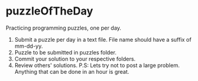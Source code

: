 puzzleOfTheDay
==============

Practicing programming puzzles, one per day.

1. Submit a puzzle per day in a text file. File name should have a suffix of mm-dd-yy.
2. Puzzle to be submitted in puzzles folder.
3. Commit your solution to your respective folders.
4. Review others' solutions.
P.S: Lets try not to post a large problem. Anything that can be done in an hour is great.
